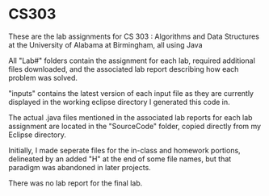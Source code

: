 # CS303

These are the lab assignments for CS 303 : Algorithms and Data Structures at the University of Alabama at Birmingham, all using Java

All "Lab#" folders contain the assignment for each lab, required additional files downloaded, and the associated lab report describing how each problem was solved.

"inputs" contains the latest version of each input file as they are currently displayed in the working eclipse directory I generated this code in.

The actual .java files mentioned in the associated lab reports for each lab assignment are located in the "SourceCode" folder, copied directly from my Eclipse directory.

Initially, I made seperate files for the in-class and homework portions, delineated by an added "H" at the end of some file names, but that paradigm was abandoned in later projects.

There was no lab report for the final lab.
